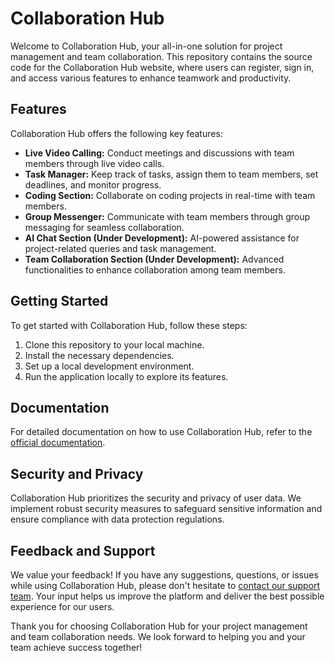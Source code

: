 # Collaboration Hub

Welcome to Collaboration Hub, your all-in-one solution for project management and team collaboration. This repository contains the source code for the Collaboration Hub website, where users can register, sign in, and access various features to enhance teamwork and productivity.

## Features

Collaboration Hub offers the following key features:

- **Live Video Calling:** Conduct meetings and discussions with team members through live video calls.
- **Task Manager:** Keep track of tasks, assign them to team members, set deadlines, and monitor progress.
- **Coding Section:** Collaborate on coding projects in real-time with team members.
- **Group Messenger:** Communicate with team members through group messaging for seamless collaboration.
- **AI Chat Section (Under Development):** AI-powered assistance for project-related queries and task management.
- **Team Collaboration Section (Under Development):** Advanced functionalities to enhance collaboration among team members.

## Getting Started

To get started with Collaboration Hub, follow these steps:

1. Clone this repository to your local machine.
2. Install the necessary dependencies.
3. Set up a local development environment.
4. Run the application locally to explore its features.

## Documentation

For detailed documentation on how to use Collaboration Hub, refer to the [official documentation](documentation.md).

## Security and Privacy

Collaboration Hub prioritizes the security and privacy of user data. We implement robust security measures to safeguard sensitive information and ensure compliance with data protection regulations.

## Feedback and Support

We value your feedback! If you have any suggestions, questions, or issues while using Collaboration Hub, please don't hesitate to [contact our support team](mailto:support@collaborationhub.com). Your input helps us improve the platform and deliver the best possible experience for our users.

Thank you for choosing Collaboration Hub for your project management and team collaboration needs. We look forward to helping you and your team achieve success together!

